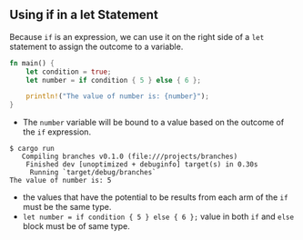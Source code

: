 ## Using if in a let Statement


Because `if` is an expression, we can use it on the right side of a `let` statement to assign the outcome to a variable.

```rust
fn main() {
    let condition = true;
    let number = if condition { 5 } else { 6 };

    println!("The value of number is: {number}");
}
```

- The `number` variable will be bound to a value based on the outcome of the `if` expression.

```output
$ cargo run
   Compiling branches v0.1.0 (file:///projects/branches)
    Finished dev [unoptimized + debuginfo] target(s) in 0.30s
     Running `target/debug/branches`
The value of number is: 5
```

- the values that have the potential to be results from each arm of the `if` must be the same type.
- `let number = if condition { 5 } else { 6 };` value in both `if` and `else` block must be of same type.